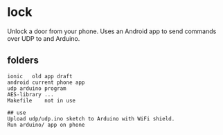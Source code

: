 lock
====

Unlock a door from your phone.
Uses an Android app to send commands over UDP to and Arduino.

## folders
```
ionic	old app draft
android	current phone app
udp	arduino program
AES-library	...
Makefile	not in use

## use
Upload udp/udp.ino sketch to Arduino with WiFi shield.
Run arduino/ app on phone

